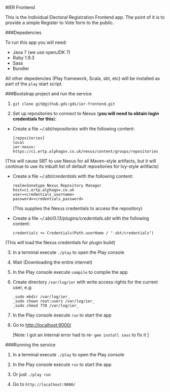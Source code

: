 #IER Frontend

This is the Individual Electoral Registration Frontend app. The point of it is to provide a simple Register to Vote form to the public.

###Depedencies

To run this app you will need: 

 - Java 7 (we use openJDK 7)
 - Ruby 1.9.3
 - Sass
 - Bundler

All other depedencies (Play framework, Scala, sbt, etc) will be installed as part of the `play` start script.

###Bootstrap project and run the service

 1. `git clone git@github.gds:gds/ier-frontend.git`

 2. Set up repositories to connect to Nexus (**you will need to obtain login credentials for this**):

 - Create a file *~/.sbt/repositories* with the following content:

    ```
    [repositories]  
    local  
    ier-nexus: https://ci.ertp.alphagov.co.uk/nexus/content/groups/repositories  
    ```

  (This will cause SBT to use Nexus for all Maven-style artifacts, but it will continue to use its inbuilt list of default repositories for Ivy-style artifacts)

 - Create a file *~/.sbt/credentials* with the following content:

    ```
    realm=Sonatype Nexus Repository Manager  
    host=ci.ertp.alphagov.co.uk  
    user=<credentials_username>  
    password=<credentials_password>  
    ```

   (This supplies the Nexus credentials to access the repository)

 -  Create a file *~/.sbt/0.13/plugins/credentials.sbt* with the following content:

    ```
    credentials += Credentials(Path.userHome / ".sbt/credentials")  
    ```

   (This will load the Nexus credentials for plugin build)

 3. In a terminal execute `./play` to open the Play console
 
 4. Wait (Downloading the entire internet)
 
 5. In the Play console execute `compile` to compile the app
 
 6. Create directory `/var/log/ier` with write access rights for the current user, e.g:   

    ```
    _sudo mkdir /var/log/ier_  
    _sudo chown root:users /var/log/ier_  
    _sudo chmod 770 /var/log/ier_  
    ```

 7. In the Play console execute `run` to start the app
 
 8. Go to [http://localhost:9000/](http://localhost:9000/)  

    \[Note: I got an internal error had to re- `gem install sass` to fix it \]
 
###Running the service

 1. In a terminal execute `./play` to open the Play console

 2. In the Play console execute `run` to start the app
 
 3. Or just `./play run`
 
 4. Go to `http://localhost:9000/`
